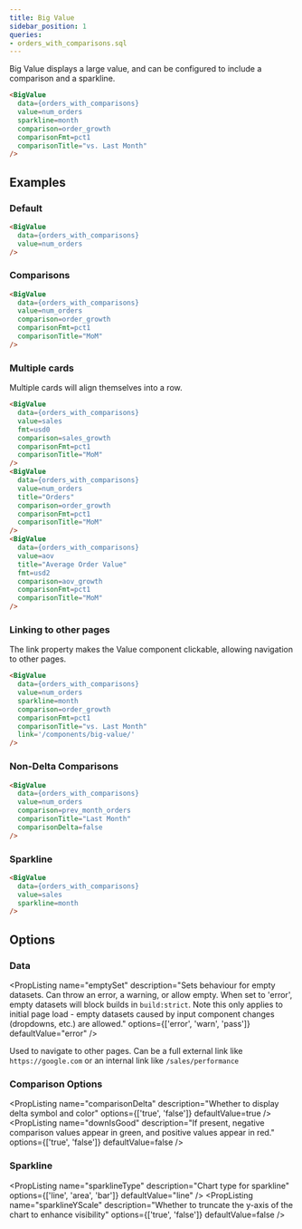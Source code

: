 ```yaml
---
title: Big Value
sidebar_position: 1
queries: 
- orders_with_comparisons.sql
---
```


Big Value displays a large value, and can be configured to include a comparison and a sparkline.

<DocTab>
    <div slot='preview'>
      <BigValue 
        data={orders_with_comparisons} 
        value=num_orders
        sparkline=month
        comparison=order_growth
        comparisonFmt=pct1
        comparisonTitle="vs. Last Month"
      />
    </div>

```markdown
<BigValue 
  data={orders_with_comparisons} 
  value=num_orders
  sparkline=month
  comparison=order_growth
  comparisonFmt=pct1
  comparisonTitle="vs. Last Month"
/>
```
</DocTab>

## Examples

### Default

<DocTab>
    <div slot='preview'>
      <BigValue 
        data={orders_with_comparisons} 
        value=num_orders
      />
    </div>

```markdown
<BigValue 
  data={orders_with_comparisons} 
  value=num_orders
/>
```
</DocTab>

### Comparisons

<DocTab>
    <div slot='preview'>
      <BigValue 
        data={orders_with_comparisons} 
        value=num_orders
        comparison=order_growth
        comparisonFmt=pct1
        comparisonTitle="MoM"
      />
    </div>

```markdown
<BigValue 
  data={orders_with_comparisons} 
  value=num_orders
  comparison=order_growth
  comparisonFmt=pct1
  comparisonTitle="MoM"
/>
```
</DocTab>

### Multiple cards

Multiple cards will align themselves into a row.

<DocTab>
    <div slot='preview'>
      <BigValue 
        data={orders_with_comparisons} 
        value=sales
        fmt=usd0
        comparison=sales_growth
        comparisonFmt=pct1
        comparisonTitle="MoM"
      />
      <BigValue 
        data={orders_with_comparisons} 
        value=num_orders
        title="Orders"
        comparison=order_growth
        comparisonFmt=pct1
        comparisonTitle="MoM"
      />
      <BigValue 
        data={orders_with_comparisons} 
        value=aov
        title="Average Order Value"
        fmt=usd2
        comparison=aov_growth
        comparisonFmt=pct1
        comparisonTitle="MoM"
      />
    </div>

```markdown
<BigValue 
  data={orders_with_comparisons} 
  value=sales
  fmt=usd0
  comparison=sales_growth
  comparisonFmt=pct1
  comparisonTitle="MoM"
/>
<BigValue 
  data={orders_with_comparisons} 
  value=num_orders
  title="Orders"
  comparison=order_growth
  comparisonFmt=pct1
  comparisonTitle="MoM"
/>
<BigValue 
  data={orders_with_comparisons} 
  value=aov
  title="Average Order Value"
  fmt=usd2
  comparison=aov_growth
  comparisonFmt=pct1
  comparisonTitle="MoM"
/>
```
</DocTab>

### Linking to other pages

The link property makes the Value component clickable, allowing navigation to other pages.

<DocTab>
    <div slot='preview'>
      <BigValue 
        data={orders_with_comparisons} 
        value=num_orders
        sparkline=month
        comparison=order_growth
        comparisonFmt=pct1
        comparisonTitle="vs. Last Month"
        link='/components/big-value/'
      />
    </div>

```html
<BigValue 
  data={orders_with_comparisons} 
  value=num_orders
  sparkline=month
  comparison=order_growth
  comparisonFmt=pct1
  comparisonTitle="vs. Last Month"
  link='/components/big-value/'
/>
```
</DocTab>

### Non-Delta Comparisons

<DocTab>
    <div slot='preview'>
      <BigValue 
        data={orders_with_comparisons} 
        value=num_orders
        comparison=prev_month_orders
        comparisonTitle="Last Month"
        comparisonDelta=false
      />
    </div>

```html
<BigValue 
  data={orders_with_comparisons} 
  value=num_orders
  comparison=prev_month_orders
  comparisonTitle="Last Month"
  comparisonDelta=false
/>
```
</DocTab>

### Sparkline

<DocTab>
    <div slot='preview'>
      <BigValue 
        data={orders_with_comparisons} 
        value=sales
        sparkline=month
      />
    </div>

```html
<BigValue 
  data={orders_with_comparisons} 
  value=sales
  sparkline=month
/>
```
</DocTab>

## Options

### Data

<PropListing
    name="data"
    description="Query name, wrapped in curly braces"
    required=true
    options="query name"
/>
<PropListing
    name="value"
    description="Column to pull the main value from."
    required=true
    options="column name"
/>
<PropListing
    name="title"
    description="Title of the card."
    options="string"
    defaultValue="Title of the value column."
/>
<PropListing
    name="minWidth"
    description="Overrides min-width of component"
    options="% or px value"
    defaultValue="18%"
/>
<PropListing
    name="maxWidth"
    description="Adds a max-width to the component"
    options="% or px value"
/>
<PropListing
    name="fmt"
    description="Sets format for the value (<a class=markdown href='/core-concepts/formatting'>see available formats<a/>)"
    options="Excel-style format | built-in format | custom format"
/>
<PropListing
    name="emptySet"
    description="Sets behaviour for empty datasets. Can throw an error, a warning, or allow empty. When set to 'error', empty datasets will block builds in `build:strict`. Note this only applies to initial page load - empty datasets caused by input component changes (dropdowns, etc.) are allowed."
    options={['error', 'warn', 'pass']}
    defaultValue="error"
/>
<PropListing
    name="emptyMessage"
    description="Text to display when an empty dataset is received - only applies when `emptySet` is 'warn' or 'pass', or when the empty dataset is a result of an input component change (dropdowns, etc.)."
    options="string"
    defaultValue="No records"
/>

<PropListing name="link">

Used to navigate to other pages. Can be a full external link like `https://google.com` or an internal link like `/sales/performance`
</PropListing>

### Comparison Options

<PropListing
    name="comparison"
    description="Column to pull the comparison value from."
    options="column name"
/>
<PropListing
    name="comparisonTitle"
    description="Text to the right of the comparison."
    options="string"
    defaultValue="Title of the comparison column."
/>
<PropListing
    name="comparisonDelta"
    description="Whether to display delta symbol and color"
    options={['true', 'false']}
    defaultValue=true
/>
<PropListing
    name="downIsGood"
    description="If present, negative comparison values appear in green, and positive values appear in red."
    options={['true', 'false']}
    defaultValue=false
/>
<PropListing
    name="neutralMin"
    description="Sets the bottom of the range for 'neutral' values - neutral values appear in grey rather than red or green"
    options="number"
    defaultValue=0
/>
<PropListing
    name="neutralMax"
    description="Sets the top of the range for 'neutral' values - neutral values appear in grey rather than red or green"
    options="number"
    defaultValue=0
/>
<PropListing
    name="comparisonFmt"
    description="Sets format for the comparison (<a class=markdown href='/core-concepts/formatting'>see available formats<a/>)"
    options="Excel-style format | built-in format | custom format"
/>


### Sparkline

<PropListing
    name="sparkline"
    description="Column to pull the date from to create the sparkline."
    options="column name"
/>
<PropListing
    name="sparklineType"
    description="Chart type for sparkline"
    options={['line', 'area', 'bar']}
    defaultValue="line"
/>
<PropListing
    name="sparklineValueFmt"
    description="Formatting for tooltip values"
    options="format code"
    defaultValue="same as fmt if supplied"
/>
<PropListing
    name="sparklineDateFmt"
    description="Formatting for tooltip dates"
    options="format code"
    defaultValue="YYYY-MM-DD"
/>
<PropListing
    name="sparklineColor"
    description="Color of visualization"
    options="CSS name | hexademical | RGB | HSL"
/>
<PropListing
    name="sparklineYScale"
    description="Whether to truncate the y-axis of the chart to enhance visibility"
    options={['true', 'false']}
    defaultValue=false
/>
<PropListing
    name="connectGroup"
    description="Group name to connect this sparkline to other charts for synchronized tooltip hovering. Charts with the same `connectGroup` name will become connected"
    options="string"
/>